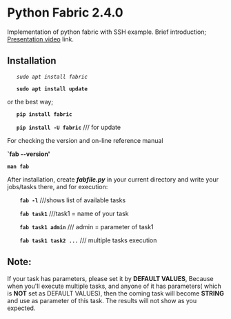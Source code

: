 # Python Fabric 2.4.0
Implementation of python fabric with SSH example.
Brief introduction; [Presentation video](https://linxnerd.wordpress.com/2018/10/10/python-fabric-2.4.0/) link.

## Installation

_`   sudo apt install fabric`_

__`   sudo apt install update`__

or the best way;

__`   pip install fabric`__

__`   pip install -U fabric`__    /// for update

For checking the version and on-line reference manual

__`fab --version'__

__`man fab`__

After installation, create ***fabfile.py*** in your current directory and write your jobs/tasks there, and for execution:

__`    fab -l`__                  ///shows list of available tasks

__`    fab task1`__              ///task1 = name of your task

__`    fab task1 admin`__        /// admin = parameter of task1

__`    fab task1 task2 ...`__    /// multiple tasks execution


## Note:
If your task has parameters, please set it by **DEFAULT VALUES**, Because when you'll execute
multiple tasks, and anyone of it has parameters( which is __NOT__ set as DEFAULT VALUES), then the
coming task will become __STRING__ and use as parameter of this task. The results will not show as you
expected.
